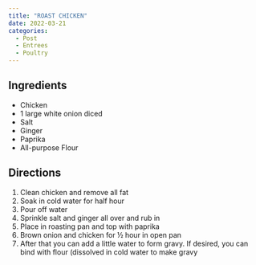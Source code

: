 ```yaml
---
title: "ROAST CHICKEN"
date: 2022-03-21
categories:
  - Post
  - Entrees
  - Poultry
---
```


## Ingredients
* Chicken
* 1 large white onion diced
* Salt
* Ginger
* Paprika
* All-purpose Flour

## Directions
1. Clean chicken and remove all fat
2. Soak in cold water for half hour
3. Pour off water
4. Sprinkle salt and ginger all over and rub in
5. Place in roasting pan and top with paprika
6. Brown onion and chicken for ½ hour in open pan
7. After that you can add a little water to form gravy. If desired, you can bind with flour (dissolved in cold water to make gravy
